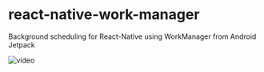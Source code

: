 # react-native-work-manager
Background scheduling for React-Native using WorkManager from Android Jetpack 


![video](https://user-images.githubusercontent.com/46323867/111748098-1c96c380-88b6-11eb-99ef-340869a83b4a.gif)
